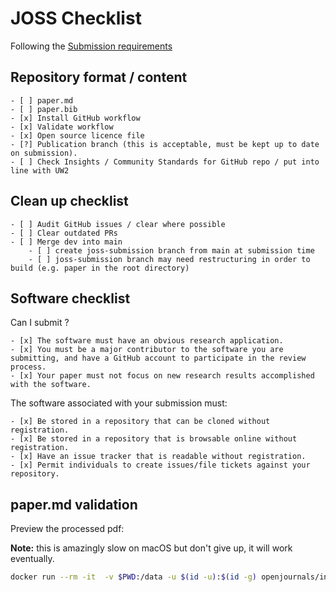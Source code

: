 # JOSS Checklist

Following the [Submission requirements](https://joss.readthedocs.io/en/latest/submitting.html#submission-requirements)

## Repository format / content

    - [ ] paper.md
    - [ ] paper.bib
    - [x] Install GitHub workflow
    - [x] Validate workflow
    - [x] Open source licence file
    - [?] Publication branch (this is acceptable, must be kept up to date on submission).
    - [ ] Check Insights / Community Standards for GitHub repo / put into line with UW2

## Clean up checklist

    - [ ] Audit GitHub issues / clear where possible
    - [ ] Clear outdated PRs
    - [ ] Merge dev into main
        - [ ] create joss-submission branch from main at submission time
        - [ ] joss-submission branch may need restructuring in order to build (e.g. paper in the root directory)

## Software checklist

Can I submit ?

    - [x] The software must have an obvious research application.
    - [x] You must be a major contributor to the software you are submitting, and have a GitHub account to participate in the review process.
    - [x] Your paper must not focus on new research results accomplished with the software.

The software associated with your submission must:

    - [x] Be stored in a repository that can be cloned without registration.
    - [x] Be stored in a repository that is browsable online without registration.
    - [x] Have an issue tracker that is readable without registration.
    - [x] Permit individuals to create issues/file tickets against your repository.

## paper.md validation

Preview the processed pdf:

**Note:** this is amazingly slow on macOS but don't give up, it will work eventually.

```bash
docker run --rm -it  -v $PWD:/data -u $(id -u):$(id -g) openjournals/inara -o pdf,crossref   joss-paper/paper.md
```
